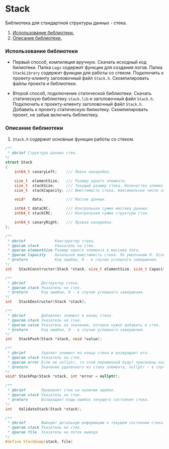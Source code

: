 # Stack
Библиотека для стандартной структуры данных - стека.

1. [Использование библиотеки.](#использование-библиотеки)
2. [Описание библиотеки.](#описание-библиотеки)

### Использование библиотеки

* Первый способ, компиляция вручную. Скачать исходный код билиотеки.
Папка `Logs` содержит функции для создания логов.
Папка `StackLibrary` содержит функции для работы со стеком.
Подключить к проекту-клиенту заголовочный файл `Stack.h`. Скомпилировать файлы проекта и библиотеки.

* Второй способ, подключение статической библиотеки. Скачать статическую библиотеку `stack.lib` и заголовочный файл `Stack.h`.
Подключить к проекту-клиенту заголовочный файл `Stack.h`. Добавить к проекту статическую билиотеку. Скомпилировать проект, не забыв включить библиотеку.

### Описание библиотеки

1. `Stack.h` содержит основные функции работы со стеком.
```C++
/**
 * @brief Структура данных стек.
*/
struct Stack
{
    int64_t canaryLeft;    /// Левая канарейка.

    size_t  elementSize;   /// Размер одного элемента.
    size_t  stackSize;     /// Текущий размер стека. Количество элементов, находящихся в стеке в данный момент.
    size_t  stackCapacity; /// Вместимость стека, максимальное число элементов, которые может хранить стек.

    void*   data;          /// Массив данных.

    int64_t dataCRC;       /// Контрольная сумма массива данных.
    int64_t stackCRC;      /// Контрольная сумма структуры стек.

    int64_t canaryRight;   /// Правая канарейка.
};

/**
 * @brief             Конструктор стека.
 * @param stack       Указатель на стек.
 * @param elementSize Размер одного элемента в массиве data.
 * @param Capacity    Начальная вместимость стека. По умолчанию 0. Если значение больше 0, то под данные будет выделена память.
 * @return            Код ошибки, 0 - в случае успешного завершения.
*/
int   StackConstructor(Stack *stack, size_t elementSize, size_t Capacity = 0);

/**
 * @brief       Деструктор стека.
 * @param stack Указатель на стек.
 * @return      Код ошибки, 0 - в случае успешного завершения.
*/
int   StackDestructor(Stack *stack);

/**
 * @brief       Добавляет элемент в конец стека.
 * @param stack Указатель на стек.
 * @param value Указатель на значение, которое нужно добавить в стек.
 * @return      Код ошибки, 0 - в случае успешного завершения.
*/
int   StackPush(Stack *stack, void *value);

/**
 * @brief       Удаляет элемент из конца стека и возвращает его.
 * @param stack Указатель на стек.
 * @param error Если не nullptr, то этой переменной будут присвоены коды ошибок, которые произошли во время работы функции.
 * @return      Значение удалённого из стека элемента, nullptr - в случае ошибки.
*/
void* StackPop(Stack *stack, int *error = nullptr);

/**
 * @brief       Проверяет стек на наличии ошибок.
 * @param stack Указатель на стек.
 * @return      Возвращает коды ошибок текущего состояния стека.
*/
int   ValidateStack(Stack *stack);

/**
 * @brief       Выводит детальную информацию о текущем состоянии стека.
 * @param stack Указатель на стек.
 * @param file  Указатель на поток вывода
*/
#define StackDump(stack, file)

```